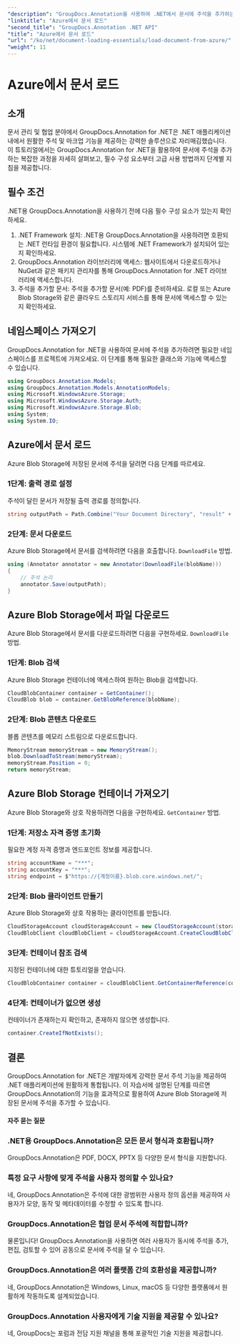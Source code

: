 ```yaml
---
"description": "GroupDocs.Annotation을 사용하여 .NET에서 문서에 주석을 추가하는 방법을 알아보세요. Azure Blob Storage와의 원활한 통합을 위한 단계별 자습서입니다."
"linktitle": "Azure에서 문서 로드"
"second_title": "GroupDocs.Annotation .NET API"
"title": "Azure에서 문서 로드"
"url": "/ko/net/document-loading-essentials/load-document-from-azure/"
"weight": 11
---
```


# Azure에서 문서 로드

## 소개
문서 관리 및 협업 분야에서 GroupDocs.Annotation for .NET은 .NET 애플리케이션 내에서 원활한 주석 및 마크업 기능을 제공하는 강력한 솔루션으로 자리매김했습니다. 이 튜토리얼에서는 GroupDocs.Annotation for .NET을 활용하여 문서에 주석을 추가하는 복잡한 과정을 자세히 살펴보고, 필수 구성 요소부터 고급 사용 방법까지 단계별 지침을 제공합니다.
## 필수 조건
.NET용 GroupDocs.Annotation을 사용하기 전에 다음 필수 구성 요소가 있는지 확인하세요.
1. .NET Framework 설치: .NET용 GroupDocs.Annotation을 사용하려면 호환되는 .NET 런타임 환경이 필요합니다. 시스템에 .NET Framework가 설치되어 있는지 확인하세요.
2. GroupDocs.Annotation 라이브러리에 액세스: 웹사이트에서 다운로드하거나 NuGet과 같은 패키지 관리자를 통해 GroupDocs.Annotation for .NET 라이브러리에 액세스합니다.
3. 주석을 추가할 문서: 주석을 추가할 문서(예: PDF)를 준비하세요. 로컬 또는 Azure Blob Storage와 같은 클라우드 스토리지 서비스를 통해 문서에 액세스할 수 있는지 확인하세요.

## 네임스페이스 가져오기
GroupDocs.Annotation for .NET을 사용하여 문서에 주석을 추가하려면 필요한 네임스페이스를 프로젝트에 가져오세요. 이 단계를 통해 필요한 클래스와 기능에 액세스할 수 있습니다.
```csharp
using GroupDocs.Annotation.Models;
using GroupDocs.Annotation.Models.AnnotationModels;
using Microsoft.WindowsAzure.Storage;
using Microsoft.WindowsAzure.Storage.Auth;
using Microsoft.WindowsAzure.Storage.Blob;
using System;
using System.IO;
```

## Azure에서 문서 로드
Azure Blob Storage에 저장된 문서에 주석을 달려면 다음 단계를 따르세요.
### 1단계: 출력 경로 설정
주석이 달린 문서가 저장될 출력 경로를 정의합니다.
```csharp
string outputPath = Path.Combine("Your Document Directory", "result" + Path.GetExtension("input.pdf"));
```
### 2단계: 문서 다운로드
Azure Blob Storage에서 문서를 검색하려면 다음을 호출합니다. `DownloadFile` 방법.
```csharp
using (Annotator annotator = new Annotator(DownloadFile(blobName)))
{
    // 주석 논리
    annotator.Save(outputPath);
}
```
## Azure Blob Storage에서 파일 다운로드
Azure Blob Storage에서 문서를 다운로드하려면 다음을 구현하세요. `DownloadFile` 방법.
### 1단계: Blob 검색
Azure Blob Storage 컨테이너에 액세스하여 원하는 Blob을 검색합니다.
```csharp
CloudBlobContainer container = GetContainer();
CloudBlob blob = container.GetBlobReference(blobName);
```
### 2단계: Blob 콘텐츠 다운로드
블롭 콘텐츠를 메모리 스트림으로 다운로드합니다.
```csharp
MemoryStream memoryStream = new MemoryStream();
blob.DownloadToStream(memoryStream);
memoryStream.Position = 0;
return memoryStream;
```
## Azure Blob Storage 컨테이너 가져오기
Azure Blob Storage와 상호 작용하려면 다음을 구현하세요. `GetContainer` 방법.
### 1단계: 저장소 자격 증명 초기화
필요한 계정 자격 증명과 엔드포인트 정보를 제공합니다.
```csharp
string accountName = "***";
string accountKey = "***";
string endpoint = $"https://{계정이름}.blob.core.windows.net/";
```
### 2단계: Blob 클라이언트 만들기
Azure Blob Storage와 상호 작용하는 클라이언트를 만듭니다.
```csharp
CloudStorageAccount cloudStorageAccount = new CloudStorageAccount(storageCredentials, new Uri(endpoint), null, null, null);
CloudBlobClient cloudBlobClient = cloudStorageAccount.CreateCloudBlobClient();
```
### 3단계: 컨테이너 참조 검색
지정된 컨테이너에 대한 튜토리얼을 얻습니다.
```csharp
CloudBlobContainer container = cloudBlobClient.GetContainerReference(containerName);
```
### 4단계: 컨테이너가 없으면 생성
컨테이너가 존재하는지 확인하고, 존재하지 않으면 생성합니다.
```csharp
container.CreateIfNotExists();
```

## 결론
GroupDocs.Annotation for .NET은 개발자에게 강력한 문서 주석 기능을 제공하여 .NET 애플리케이션에 원활하게 통합됩니다. 이 자습서에 설명된 단계를 따르면 GroupDocs.Annotation의 기능을 효과적으로 활용하여 Azure Blob Storage에 저장된 문서에 주석을 추가할 수 있습니다.
#### 자주 묻는 질문
### .NET용 GroupDocs.Annotation은 모든 문서 형식과 호환됩니까?
GroupDocs.Annotation은 PDF, DOCX, PPTX 등 다양한 문서 형식을 지원합니다.
### 특정 요구 사항에 맞게 주석을 사용자 정의할 수 있나요?
네, GroupDocs.Annotation은 주석에 대한 광범위한 사용자 정의 옵션을 제공하여 사용자가 모양, 동작 및 메타데이터를 수정할 수 있도록 합니다.
### GroupDocs.Annotation은 협업 문서 주석에 적합합니까?
물론입니다! GroupDocs.Annotation을 사용하면 여러 사용자가 동시에 주석을 추가, 편집, 검토할 수 있어 공동으로 문서에 주석을 달 수 있습니다.
### GroupDocs.Annotation은 여러 플랫폼 간의 호환성을 제공합니까?
네, GroupDocs.Annotation은 Windows, Linux, macOS 등 다양한 플랫폼에서 원활하게 작동하도록 설계되었습니다.
### GroupDocs.Annotation 사용자에게 기술 지원을 제공할 수 있나요?
네, GroupDocs는 포럼과 전담 지원 채널을 통해 포괄적인 기술 지원을 제공합니다.